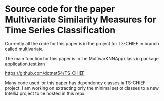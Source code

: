 # Source code for the paper Multivariate Similarity Measures for Time Series Classification

Currently all the code for this paper is in the project for TS-CHIEF in branch called multivariate.


The main function for this paper is in the MultivarKNNApp class in package application.test.knn

https://github.com/dotnet54/TS-CHIEF

Many code used for this paper has dependency classes in TS-CHIEF project.
I am working on extracting only the minimal set of classes to a new IntelliJ project to be hosted in this repo.
